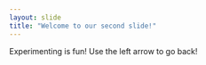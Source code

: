 ```yaml
---
layout: slide
title: "Welcome to our second slide!"
---
```

Experimenting is fun!
Use the left arrow to go back!
